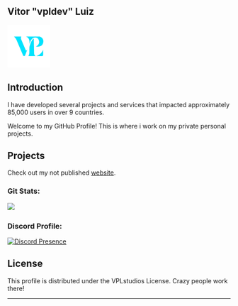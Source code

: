 ## Vitor "vpldev" Luiz

![Logo](.github/workflows/asset.png)

## Introduction

I have developed several projects and services that impacted approximately 85,000 users in over 9 countries.

Welcome to my GitHub Profile! This is where i work on my private personal projects.

## Projects

Check out my not published [website](https://vpldev.tech).


 <div>
  <h3 align="Left">Git Stats:</h3>
  <img height="180em" src="https://github-readme-stats.vercel.app/api?username=flvdev&show_icons=true&theme=radic5al&include_all_commits=true&count_private=true"/>
</div>

<h3 align="Left">Discord Profile:</h3>

  [![Discord Presence](https://lanyard.cnrad.dev/api/207574486164176896)](https://discord.com/users/207574486164176896)


## License

This profile is distributed under the VPLstudios License. Crazy people work there!

---

